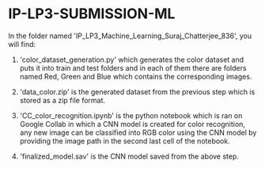 # IP-LP3-SUBMISSION-ML

In the folder named 'IP_LP3_Machine_Learning_Suraj_Chatterjee_836', you will find:

1. 'color_dataset_generation.py' which generates the color dataset and puts it into train and test folders and in each of them there are folders named Red, Green and Blue which contains the corresponding images.

2. 'data_color.zip' is the generated dataset from the previous step which is stored as a zip file format.

4. 'CC_color_recognition.ipynb' is the python notebook which is ran on Google Collab in which a CNN model is created for color recognition, any new image can be classified into RGB color using the CNN model by providing the image path in the second last cell of the notebook.

3. 'finalized_model.sav' is the CNN model saved from the above step.
